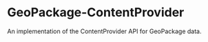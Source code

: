 GeoPackage-ContentProvider
==========================

An implementation of the ContentProvider API for GeoPackage data.
